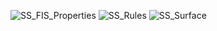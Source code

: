 ![SS_FIS_Properties](https://user-images.githubusercontent.com/81207865/114546960-fc291180-9c87-11eb-89ad-5907464ab9c1.png)
![SS_Rules](https://user-images.githubusercontent.com/81207865/114546966-fdf2d500-9c87-11eb-9cc7-5d9cf67ae9ab.png)
![SS_Surface](https://user-images.githubusercontent.com/81207865/114546968-ff240200-9c87-11eb-8927-8c581636ce3e.png)

